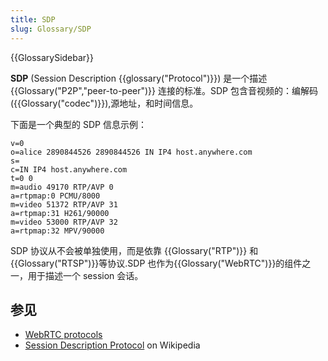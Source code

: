 ```yaml
---
title: SDP
slug: Glossary/SDP
---
```


{{GlossarySidebar}}

**SDP** (Session Description {{glossary("Protocol")}}) 是一个描述{{Glossary("P2P","peer-to-peer")}} 连接的标准。SDP 包含音视频的：编解码 ({{Glossary("codec")}}),源地址，和时间信息。

下面是一个典型的 SDP 信息示例：

```
v=0
o=alice 2890844526 2890844526 IN IP4 host.anywhere.com
s=
c=IN IP4 host.anywhere.com
t=0 0
m=audio 49170 RTP/AVP 0
a=rtpmap:0 PCMU/8000
m=video 51372 RTP/AVP 31
a=rtpmap:31 H261/90000
m=video 53000 RTP/AVP 32
a=rtpmap:32 MPV/90000
```

SDP 协议从不会被单独使用，而是依靠 {{Glossary("RTP")}} 和{{Glossary("RTSP")}}等协议.SDP 也作为{{Glossary("WebRTC")}}的组件之一，用于描述一个 session 会话。

## 参见

- [WebRTC protocols](/zh-CN/docs/Web/API/WebRTC_API/Protocols)
- [Session Description Protocol](https://zh.wikipedia.org/wiki/Session_Description_Protocol) on Wikipedia
